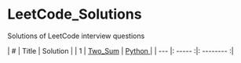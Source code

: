 # LeetCode_Solutions
Solutions of LeetCode interview questions

| # | Title | Solution | 
| 1 | [Two_Sum](https://leetcode.com/problems/two-sum/description/) | [ Python ](https://github.com/kotharan/LeetCode_Solutions/blob/master/Python_Code_Solutions/Two_Sum.py)|
| --- |: ----- :|: -------- :|
